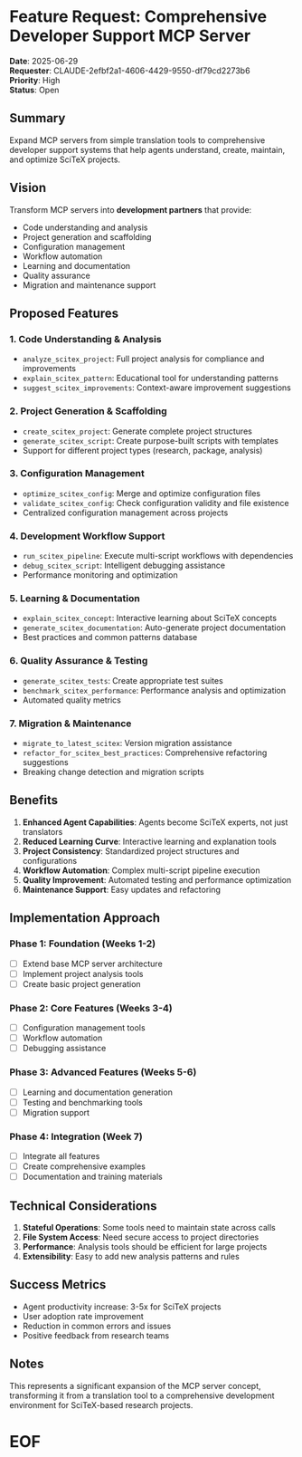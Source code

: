 # Feature Request: Comprehensive Developer Support MCP Server

**Date**: 2025-06-29  
**Requester**: CLAUDE-2efbf2a1-4606-4429-9550-df79cd2273b6  
**Priority**: High  
**Status**: Open

## Summary

Expand MCP servers from simple translation tools to comprehensive developer support systems that help agents understand, create, maintain, and optimize SciTeX projects.

## Vision

Transform MCP servers into **development partners** that provide:
- Code understanding and analysis
- Project generation and scaffolding
- Configuration management
- Workflow automation
- Learning and documentation
- Quality assurance
- Migration and maintenance support

## Proposed Features

### 1. Code Understanding & Analysis
- `analyze_scitex_project`: Full project analysis for compliance and improvements
- `explain_scitex_pattern`: Educational tool for understanding patterns
- `suggest_scitex_improvements`: Context-aware improvement suggestions

### 2. Project Generation & Scaffolding
- `create_scitex_project`: Generate complete project structures
- `generate_scitex_script`: Create purpose-built scripts with templates
- Support for different project types (research, package, analysis)

### 3. Configuration Management
- `optimize_scitex_config`: Merge and optimize configuration files
- `validate_scitex_config`: Check configuration validity and file existence
- Centralized configuration management across projects

### 4. Development Workflow Support
- `run_scitex_pipeline`: Execute multi-script workflows with dependencies
- `debug_scitex_script`: Intelligent debugging assistance
- Performance monitoring and optimization

### 5. Learning & Documentation
- `explain_scitex_concept`: Interactive learning about SciTeX concepts
- `generate_scitex_documentation`: Auto-generate project documentation
- Best practices and common patterns database

### 6. Quality Assurance & Testing
- `generate_scitex_tests`: Create appropriate test suites
- `benchmark_scitex_performance`: Performance analysis and optimization
- Automated quality metrics

### 7. Migration & Maintenance
- `migrate_to_latest_scitex`: Version migration assistance
- `refactor_for_scitex_best_practices`: Comprehensive refactoring suggestions
- Breaking change detection and migration scripts

## Benefits

1. **Enhanced Agent Capabilities**: Agents become SciTeX experts, not just translators
2. **Reduced Learning Curve**: Interactive learning and explanation tools
3. **Project Consistency**: Standardized project structures and configurations
4. **Workflow Automation**: Complex multi-script pipeline execution
5. **Quality Improvement**: Automated testing and performance optimization
6. **Maintenance Support**: Easy updates and refactoring

## Implementation Approach

### Phase 1: Foundation (Weeks 1-2)
- [ ] Extend base MCP server architecture
- [ ] Implement project analysis tools
- [ ] Create basic project generation

### Phase 2: Core Features (Weeks 3-4)
- [ ] Configuration management tools
- [ ] Workflow automation
- [ ] Debugging assistance

### Phase 3: Advanced Features (Weeks 5-6)
- [ ] Learning and documentation generation
- [ ] Testing and benchmarking tools
- [ ] Migration support

### Phase 4: Integration (Week 7)
- [ ] Integrate all features
- [ ] Create comprehensive examples
- [ ] Documentation and training materials

## Technical Considerations

1. **Stateful Operations**: Some tools need to maintain state across calls
2. **File System Access**: Need secure access to project directories
3. **Performance**: Analysis tools should be efficient for large projects
4. **Extensibility**: Easy to add new analysis patterns and rules

## Success Metrics

- Agent productivity increase: 3-5x for SciTeX projects
- User adoption rate improvement
- Reduction in common errors and issues
- Positive feedback from research teams

## Notes

This represents a significant expansion of the MCP server concept, transforming it from a translation tool to a comprehensive development environment for SciTeX-based research projects.

# EOF
